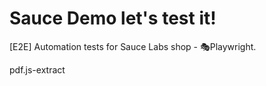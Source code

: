 # Sauce Demo let's test it!

[E2E] Automation tests for Sauce Labs shop - 🎭Playwright.

pdf.js-extract
